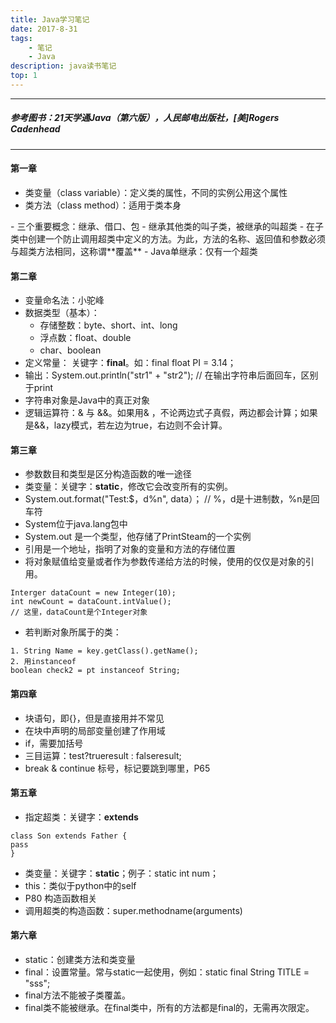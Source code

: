 ```yaml
---
title: Java学习笔记
date: 2017-8-31
tags:
	- 笔记
	- Java
description: java读书笔记
top: 1
---
```

***
##### 参考图书：21天学通Java（第六版），人民邮电出版社，[美]Rogers Cadenhead
***
#### 第一章
- 类变量（class variable）：定义类的属性，不同的实例公用这个属性
- 类方法（class method）：适用于类本身
<p>
- 三个重要概念：继承、借口、包
- 继承其他类的叫子类，被继承的叫超类
- 在子类中创建一个防止调用超类中定义的方法。为此，方法的名称、返回值和参数必须与超类方法相同，这称谓**覆盖**
- Java单继承：仅有一个超类

#### 第二章
- 变量命名法：小驼峰
- 数据类型（基本）：
  - 存储整数：byte、short、int、long
  - 浮点数：float、double
  - char、boolean
- 定义常量： 关键字：**final**。如：final float PI = 3.14；
- 输出：System.out.println("str1" + "str2");  // 在输出字符串后面回车，区别于print
- 字符串对象是Java中的真正对象
- 逻辑运算符：& 与 &&。如果用& ，不论两边式子真假，两边都会计算；如果是&&，lazy模式，若左边为true，右边则不会计算。

#### 第三章
- 参数数目和类型是区分构造函数的唯一途径
- 类变量：关键字：**static**，修改它会改变所有的实例。
- System.out.format("Test:$，d%n", data）；  // %，d是十进制数，%n是回车符
- System位于java.lang包中
- System.out 是一个类型，他存储了PrintSteam的一个实例
- 引用是一个地址，指明了对象的变量和方法的存储位置
- 将对象赋值给变量或者作为参数传递给方法的时候，使用的仅仅是对象的引用。

```
Interger dataCount = new Integer(10);
int newCount = dataCount.intValue();
// 这里，dataCount是个Integer对象
```
- 若判断对象所属于的类：

```
1. String Name = key.getClass().getName();
2. 用instanceof
boolean check2 = pt instanceof String;
```
#### 第四章
- 块语句，即{}，但是直接用并不常见
- 在块中声明的局部变量创建了作用域
- if，需要加括号
- 三目运算：test?trueresult : falseresult;
- break & continue 标号，标记要跳到哪里，P65

#### 第五章
- 指定超类：关键字：**extends**
```
class Son extends Father {
pass
}
```
- 类变量：关键字：**static**；例子：static int num；
- this：类似于python中的self
- P80 构造函数相关
- 调用超类的构造函数：super.methodname(arguments)

#### 第六章
- static：创建类方法和类变量
- final：设置常量。常与static一起使用，例如：static final String TITLE = "sss";
- final方法不能被子类覆盖。
- final类不能被继承。在final类中，所有的方法都是final的，无需再次限定。